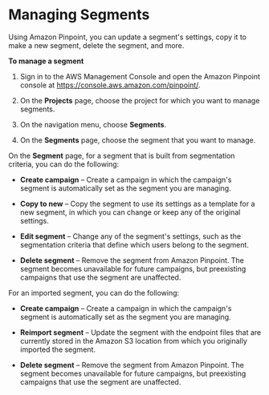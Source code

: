 # Managing Segments<a name="segments-managing"></a>

Using Amazon Pinpoint, you can update a segment's settings, copy it to make a new segment, delete the segment, and more\.

**To manage a segment**

1. Sign in to the AWS Management Console and open the Amazon Pinpoint console at [https://console\.aws\.amazon\.com/pinpoint/](https://console.aws.amazon.com/pinpoint/)\.

1. On the **Projects** page, choose the project for which you want to manage segments\.

1. On the navigation menu, choose **Segments**\.

1. On the **Segments** page, choose the segment that you want to manage\.

On the **Segment** page, for a segment that is built from segmentation criteria, you can do the following:

+ **Create campaign** – Create a campaign in which the campaign's segment is automatically set as the segment you are managing\.

+ **Copy to new** – Copy the segment to use its settings as a template for a new segment, in which you can change or keep any of the original settings\.

+ **Edit segment** – Change any of the segment's settings, such as the segmentation criteria that define which users belong to the segment\.

+ **Delete segment** – Remove the segment from Amazon Pinpoint\. The segment becomes unavailable for future campaigns, but preexisting campaigns that use the segment are unaffected\.

For an imported segment, you can do the following:

+ **Create campaign** – Create a campaign in which the campaign's segment is automatically set as the segment you are managing\.

+ **Reimport segment** – Update the segment with the endpoint files that are currently stored in the Amazon S3 location from which you originally imported the segment\.

+ **Delete segment** – Remove the segment from Amazon Pinpoint\. The segment becomes unavailable for future campaigns, but preexisting campaigns that use the segment are unaffected\.